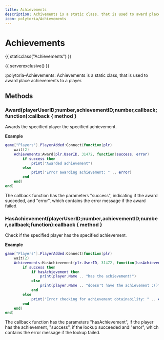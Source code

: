 ```yaml
---
title: Achievements
description: Achivements is a static class, that is used to award place achivements to a player.
icon: polytoria/Achievements
---
```


# Achievements

{{ staticclass("Achievements") }}

{{ serverexclusive() }}

:polytoria-Achievements: Achievements is a static class, that is used to award place achievements to a player.

## Methods

### Award(playerUserID;number,achievementID;number,callback;function):callback { method }

Awards the specified player the specified achievement.

**Example**

```lua
game["Players"].PlayerAdded:Connect(function(plr)
    wait(2)
    Achievements:Award(plr.UserID, 31472, function(success, error)
        if success then
            print("Awarded achievement")  
        else
            print("Error awarding achievement: " .. error)
        end
    end)
end)
```

The callback function has the parameters "success", indicating if the award succeded, and "error", which contains the error message if the award failed.

### HasAchievement(playerUserID;number,achievementID;number,callback;function):callback { method }

Check if the specified player has the specified achievement.

**Example**

```lua
game["Players"].PlayerAdded:Connect(function(plr)
    wait(2)
    Achievements:HasAchievement(plr.UserID, 31472, function(hasAchievement, success, error)
        if success then
            if hasAchievement then
                print(player.Name .. "has the achievement!")
            else
                print(player.Name .. "doesn't have the achievement :()")
            end
        else
            print("Error checking for achievement obtainability: " .. error)
        end
    end)
end)
```

The callback function has the parameters "hasAchievement", if the player has the achievement, "success", if the lookup succeeded and "error", which contains the error message if the lookup failed.